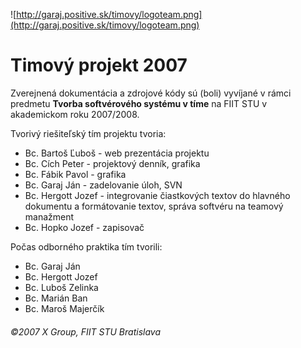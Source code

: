 ![http://garaj.positive.sk/timovy/logoteam.png](http://garaj.positive.sk/timovy/logoteam.png)
# Timový projekt 2007 #

Zverejnená dokumentácia a zdrojové kódy sú (boli) vyvíjané v rámci predmetu
**Tvorba softvérového systému v tíme** na FIIT STU v akademickom roku 2007/2008.

Tvorivý riešiteľský tím projektu tvoria:
  * Bc. Bartoš Ľuboš - web prezentácia projektu
  * Bc. Cích Peter - projektový denník, grafika
  * Bc. Fábik Pavol - grafika
  * Bc. Garaj Ján - zadelovanie úloh, SVN
  * Bc. Hergott Jozef - integrovanie čiastkových textov do hlavného dokumentu a formátovanie textov, správa softvéru na teamový manažment
  * Bc. Hopko Jozef - zapisovač

Počas odborného praktika tím tvorili:
  * Bc. Garaj Ján
  * Bc. Hergott Jozef
  * Bc. Luboš Zelinka
  * Bc. Marián Ban
  * Bc. Maroš Majerčík

###### ©2007 X Group, FIIT STU Bratislava ######